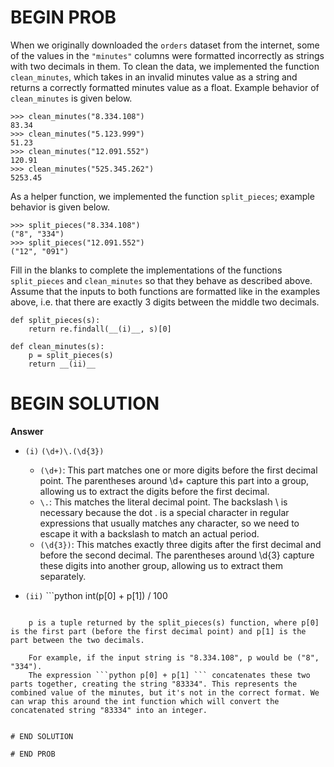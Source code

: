 # BEGIN PROB

When we originally downloaded the `orders` dataset from the internet,
some of the values in the `"minutes"` columns were formatted incorrectly
as strings with two decimals in them. To clean the data, we implemented
the function `clean_minutes`, which takes in an invalid minutes value as
a string and returns a correctly formatted minutes value as a float.
Example behavior of `clean_minutes` is given below.

    >>> clean_minutes("8.334.108")
    83.34
    >>> clean_minutes("5.123.999")
    51.23
    >>> clean_minutes("12.091.552")
    120.91
    >>> clean_minutes("525.345.262")
    5253.45

As a helper function, we implemented the function `split_pieces`;
example behavior is given below.

    >>> split_pieces("8.334.108")
    ("8", "334")
    >>> split_pieces("12.091.552")
    ("12", "091")

Fill in the blanks to complete the implementations of the functions
`split_pieces` and `clean_minutes` so that they behave as described
above. Assume that the inputs to both functions are formatted like in
the examples above, i.e. that there are exactly 3 digits between the
middle two decimals.

    def split_pieces(s):
        return re.findall(__(i)__, s)[0]

    def clean_minutes(s):   
        p = split_pieces(s)
        return __(ii)__

# BEGIN SOLUTION
**Answer**

- `(i)` `(\d+)\.(\d{3})`

    - `(\d+)`: This part matches one or more digits before the first decimal point. The parentheses around \d+ capture this part into a group, allowing us to extract the digits before the first decimal.
    -  `\.`: This matches the literal decimal point. The backslash \ is necessary because the dot . is a special character in regular expressions that usually matches any character, so we need to escape it with a backslash to match an actual period.
    - `(\d{3})`: This matches exactly three digits after the first decimal and before the second decimal. The parentheses around \d{3} capture these digits into another group, allowing us to extract them separately.



- `(ii)` ```python int(p[0] + p[1]) / 100 
```

    p is a tuple returned by the split_pieces(s) function, where p[0] is the first part (before the first decimal point) and p[1] is the part between the two decimals.

    For example, if the input string is "8.334.108", p would be ("8", "334").
    The expression ```python p[0] + p[1] ``` concatenates these two parts together, creating the string "83334". This represents the combined value of the minutes, but it's not in the correct format. We can wrap this around the int function which will convert the concatenated string "83334" into an integer.

   
# END SOLUTION

# END PROB